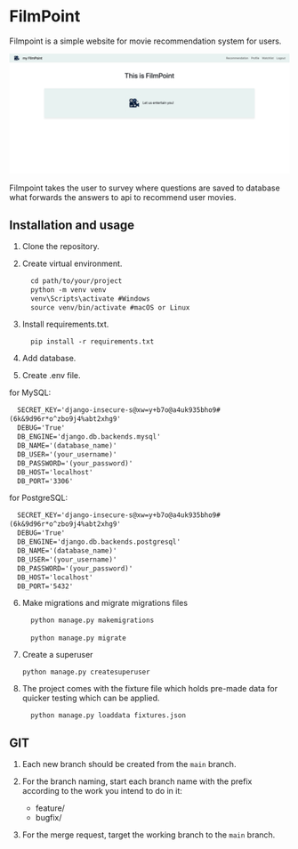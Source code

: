 # FilmPoint

Filmpoint is a simple website for movie recommendation system for users.

![Filmpoint image](Filmpoint.png)

Filmpoint takes the user to survey where questions are saved to database what forwards the answers to api to recommend
user movies.

## Installation and usage

1. Clone the repository.

2. Create virtual environment.

         cd path/to/your/project
         python -m venv venv
         venv\Scripts\activate #Windows
         source venv/bin/activate #macOS or Linux

3. Install requirements.txt.

         pip install -r requirements.txt

4. Add database.


5. Create .env file.

for MySQL:

      SECRET_KEY='django-insecure-s@xw=y+b7o@a4uk935bho9#(6k&9d96r*o^zbo9j4%abt2xhg9'
      DEBUG='True'
      DB_ENGINE='django.db.backends.mysql'
      DB_NAME='(database_name)'
      DB_USER='(your_username)'
      DB_PASSWORD='(your_password)'
      DB_HOST='localhost'
      DB_PORT='3306'

for PostgreSQL:

      SECRET_KEY='django-insecure-s@xw=y+b7o@a4uk935bho9#(6k&9d96r*o^zbo9j4%abt2xhg9'
      DEBUG='True'
      DB_ENGINE='django.db.backends.postgresql'
      DB_NAME='(database_name)'
      DB_USER='(your_username)'
      DB_PASSWORD='(your_password)'
      DB_HOST='localhost'
      DB_PORT='5432'

6. Make migrations and migrate migrations files
   
         python manage.py makemigrations

         python manage.py migrate

8. Create a superuser

       python manage.py createsuperuser

9. The project comes with the fixture file which holds pre-made data for quicker testing which can be applied.

         python manage.py loaddata fixtures.json

## GIT

1. Each new branch should be created from the `main` branch.

2. For the branch naming, start each branch name with the prefix according to the work you intend to do in it:

    - feature/
    - bugfix/

3. For the merge request, target the working branch to the `main` branch.


